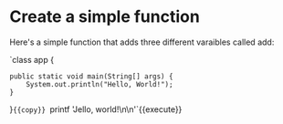 # Create a simple function

Here's a simple function that adds three different varaibles called add:


`class app {
    
    
    
    public static void main(String[] args) {
        System.out.println("Hello, World!"); 
    }
}`{{copy}}
`printf 'Jello, world!\n\n'`{{execute}}


